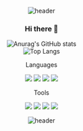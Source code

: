 <div align = "center">

![header](https://capsule-render.vercel.app/api?type=waving&color=gradient&height=100&section=header&fontSize=90)



### Hi there 👋
![Anurag's GitHub stats](https://github-readme-stats.vercel.app/api?username=KJEzorro&show_icons=true&theme=dark)  
![Top Langs](https://github-readme-stats.vercel.app/api/top-langs/?username=KJEzorro&layout=compact&theme=dark)

<!-- <img src="https://img.shields.io/badge/이름-색상코드?style=flat-square&logo=로고명&logoColor=로고색"/> -->
Languages
<p>
 <img src="https://img.shields.io/badge/Java-007396?style=flat-square&logo=Java&logoColor=white"/>
 <img src="https://img.shields.io/badge/JavaScript-F7DF1E?style=flat-square&logo=JavaScript&logoColor=white"/>
 <img src="https://img.shields.io/badge/html5-E34F26?style=flat-square&logo=html5&logoColor=white"/>
 <img src="https://img.shields.io/badge/css3-1572B6?style=flat-square&logo=css3&logoColor=white"/>
</p>
 Tools
 <p>
  <img src="https://img.shields.io/badge/GitHub-181717?style=flat-square&logo=GitHub&logoColor=white"/>
  <img src="https://img.shields.io/badge/Atom-66595C?style=flat-square&logo=Atom&logoColor=white"/>
  <img src="https://img.shields.io/badge/MariaDB-003545?style=flat-square&logo=MariaDB&logoColor=white"/>
  <img src="https://img.shields.io/badge/Eclipse-2C2255?style=flat-square&logo=Eclipse&logoColor=white"/>
 </p>
 
 <p>
  
 </p>

![header](https://capsule-render.vercel.app/api?type=waving&color=gradient&height=100&section=footer&fontSize=90)
</div>
